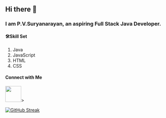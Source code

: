 ## Hi there 👋

<h3>I am P.V.Suryanarayan, an aspiring Full Stack Java Developer.</h3>
<h4>🛠️Skill Set</h4>
<ol>
  <li>Java</li>
  <li>JavaScript</li>
  <li>HTML</li>
  <li>CSS</li>
</ol>

<h4>Connect with Me</h4>
<img src="https://upload.wikimedia.org/wikipedia/commons/thumb/f/f8/LinkedIn_icon_circle.svg/1200px-LinkedIn_icon_circle.svg.png" width="50px" height="50px" <a href="https://www.linkedin.com/in/p-v-surya-narayana-84a0a124b/"></a>>

[![GitHub Streak](https://github-readme-streak-stats-phi-wine.vercel.app?user=Dark-Dynamight)](https://git.io/streak-stats)

<!--<a href="https://git.io/streak-stats"><img src="https://github-readme-streak-stats-phi-wine.vercel.app?user=Dark-Dynamight" alt="GitHub Streak" /></a>-->
<!--
**Dark-Dynamight/Dark-Dynamight** is a ✨ _special_ ✨ repository because its `README.md` (this file) appears on your GitHub profile.

Here are some ideas to get you started:

- 🔭 I’m currently working on ...
- 🌱 I’m currently learning ...
- 👯 I’m looking to collaborate on ...
- 🤔 I’m looking for help with ...
- 💬 Ask me about ...
- 📫 How to reach me: ...
- 😄 Pronouns: ...
- ⚡ Fun fact: ...
-->
